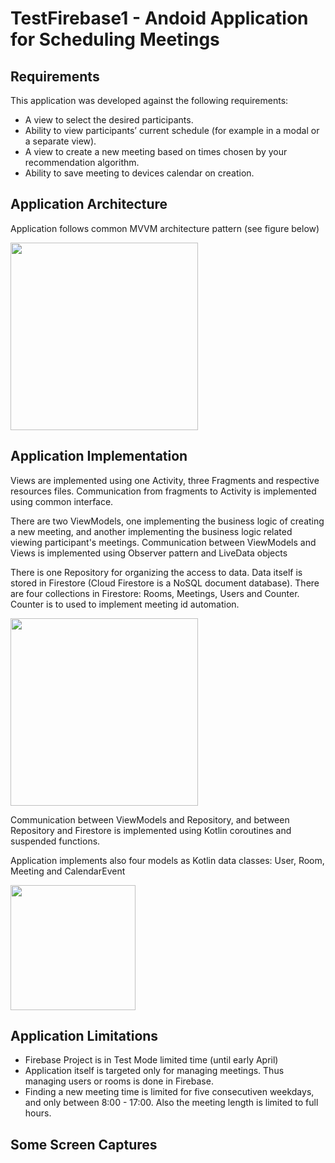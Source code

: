 # TestFirebase1 - Andoid Application for Scheduling Meetings

## Requirements

This application was developed against the following requirements:

* A view to select the desired participants.
* Ability to view participants’ current schedule (for example in a modal or a separate view).
* A view to create a new meeting based on times chosen by your recommendation algorithm.
* Ability to save meeting to devices calendar on creation.

## Application Architecture

Application follows common MVVM architecture pattern (see figure below)

<img src="https://user-images.githubusercontent.com/725242/159723966-207fd80e-fc57-4965-aa29-c4f1b382935f.png" width = "300">


## Application Implementation

Views are implemented using one Activity, three Fragments and respective resources files.
Communication from fragments to Activity is implemented using common interface.

There are two ViewModels, one implementing the business logic of creating a new meeting, 
and another implementing the business logic related viewing participant's meetings.
Communication between ViewModels and Views is implemented using Observer pattern and LiveData objects

There is one Repository for organizing the access to data. Data itself is stored in Firestore (Cloud Firestore is a NoSQL document database).
There are four collections in Firestore: Rooms, Meetings, Users and Counter. Counter is to used to implement meeting id automation.

<img src="https://user-images.githubusercontent.com/725242/159728183-34e4edfc-1149-4ccf-bd9e-a2aff0c940fa.png" height = "300">

Communication between ViewModels and Repository, and between Repository and Firestore is implemented using Kotlin coroutines and suspended functions.

Application implements also four models as Kotlin data classes: User, Room, Meeting and CalendarEvent

<img src="https://user-images.githubusercontent.com/725242/159729519-173aa366-0f4d-4e06-9005-89cd77d4782b.png" width = "200">

## Application Limitations

* Firebase Project is in Test Mode limited time (until early April)
* Application itself is targeted only for managing meetings. Thus managing users or rooms is done in Firebase.
* Finding a new meeting time is limited for five consecutiven weekdays, and only between 8:00 - 17:00. Also the meeting length is limited to full hours.

## Some Screen Captures


